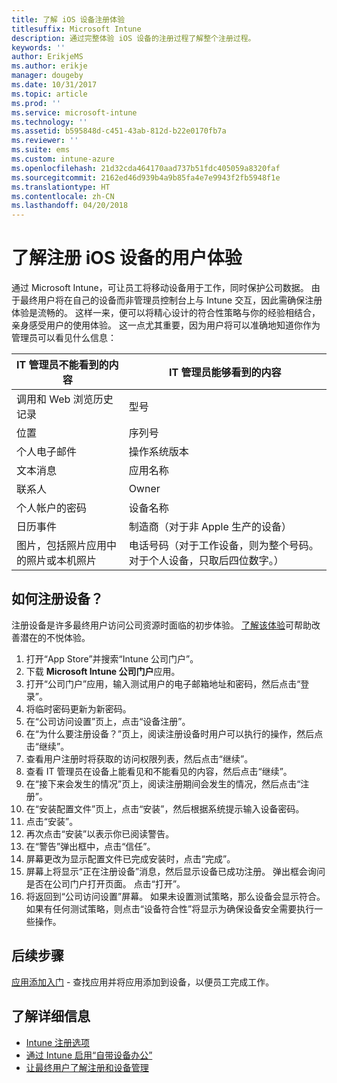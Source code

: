 ```yaml
---
title: 了解 iOS 设备注册体验
titlesuffix: Microsoft Intune
description: 通过完整体验 iOS 设备的注册过程了解整个注册过程。
keywords: ''
author: ErikjeMS
ms.author: erikje
manager: dougeby
ms.date: 10/31/2017
ms.topic: article
ms.prod: ''
ms.service: microsoft-intune
ms.technology: ''
ms.assetid: b595848d-c451-43ab-812d-b22e0170fb7a
ms.reviewer: ''
ms.suite: ems
ms.custom: intune-azure
ms.openlocfilehash: 21d32cda464170aad737b51fdc405059a8320faf
ms.sourcegitcommit: 2162ed46d939b4a9b85fa4e7e9943f2fb5948f1e
ms.translationtype: HT
ms.contentlocale: zh-CN
ms.lasthandoff: 04/20/2018
---
```

# <a name="understand-the-users-experience-enrolling-an-ios-device"></a>了解注册 iOS 设备的用户体验

通过 Microsoft Intune，可让员工将移动设备用于工作，同时保护公司数据。 由于最终用户将在自己的设备而非管理员控制台上与 Intune 交互，因此需确保注册体验是流畅的。 这样一来，便可以将精心设计的符合性策略与你的经验相结合，亲身感受用户的使用体验。 这一点尤其重要，因为用户将可以准确地知道你作为管理员可以看见什么信息：

| IT 管理员不能看到的内容 | IT 管理员能够看到的内容 |
|---|---|
| 调用和 Web 浏览历史记录 | 型号 |
| 位置 | 序列号 |
| 个人电子邮件 | 操作系统版本 |
| 文本消息 | 应用名称 |
| 联系人 | Owner |
| 个人帐户的密码 | 设备名称 |
| 日历事件 | 制造商（对于非 Apple 生产的设备） |
| 图片，包括照片应用中的照片或本机照片 | 电话号码（对于工作设备，则为整个号码。 对于个人设备，只取后四位数字。） |

## <a name="how-do-i-enroll-a-device"></a>如何注册设备？

注册设备是许多最终用户访问公司资源时面临的初步体验。 [了解该体验](end-user-educate.md)可帮助改善潜在的不悦体验。

1. 打开“App Store”并搜索“Intune 公司门户”。
2. 下载 **Microsoft Intune 公司门户**应用。
3. 打开“公司门户”应用，输入测试用户的电子邮箱地址和密码，然后点击“登录”。
4. 将临时密码更新为新密码。
5. 在“公司访问设置”页上，点击“设备注册”。
6. 在“为什么要注册设备？”页上，阅读注册设备时用户可以执行的操作，然后点击“继续”。
7. 查看用户注册时将获取的访问权限列表，然后点击“继续”。
8. 查看 IT 管理员在设备上能看见和不能看见的内容，然后点击“继续”。
9. 在“接下来会发生的情况”页上，阅读注册期间会发生的情况，然后点击“注册”。
10. 在“安装配置文件”页上，点击“安装”，然后根据系统提示输入设备密码。
11. 点击“安装”。
12. 再次点击“安装”以表示你已阅读警告。
13. 在“警告”弹出框中，点击“信任”。
14. 屏幕更改为显示配置文件已完成安装时，点击“完成”。
15. 屏幕上将显示“正在注册设备”消息，然后显示设备已成功注册。 弹出框会询问是否在公司门户打开页面。 点击“打开”。
16. 将返回到“公司访问设置”屏幕。 如果未设置测试策略，那么设备会显示符合。 如果有任何测试策略，则点击“设备符合性”将显示为确保设备安全需要执行一些操作。

## <a name="next-steps"></a>后续步骤

[应用添加入门](get-started-apps.md) - 查找应用并将应用添加到设备，以便员工完成工作。

## <a name="learn-more"></a>了解详细信息

* [Intune 注册选项](enrollment-options.md)
* [通过 Intune 启用“自带设备办公”](byod-enable.md)
* [让最终用户了解注册和设备管理](end-user-educate.md)
